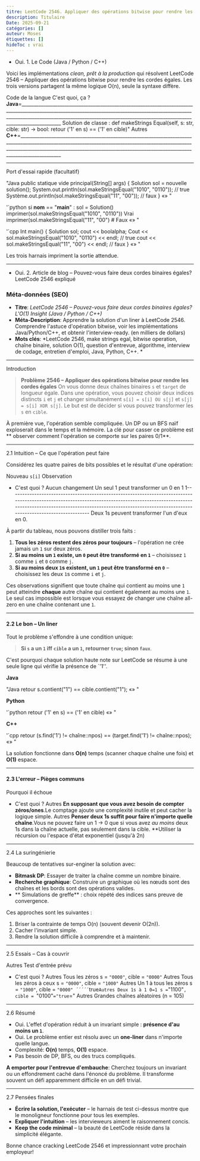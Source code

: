 ```yaml
---
titre: LeetCode 2546. Appliquer des opérations bitwise pour rendre les cordes égales -
description: Titulaire
Date: 2025-09-21
catégories: []
auteur: Moses
étiquettes: []
hideToc : vrai
---
```

- Oui. 1. Le Code (Java / Python / C++)

Voici les implémentations *clean, prêt à la production* qui résolvent LeetCode 2546 –
Appliquer des opérations bitwise pour rendre les cordes égales.
Les trois versions partagent la même logique O(n), seule la syntaxe diffère.

Code de la langue
C'est quoi, ça ?
**Java**=___________________________________________________________________________________________________________________________________________________________________________________________________________________________________________________________
Solution de classe : def makeStrings Equal(self, s: str, cible: str) -> bool: retour ('1' en s) == ('1' en cible)" Autres
**C++**=___________________________________________________________________________________________________________________________________________________________________________________________________________________________________________________________

---

Port d'essai rapide (facultatif)

"Java
public statique vide principal(String[] args) {
Solution sol = nouvelle solution();
System.out.println(sol.makeStringsEqual("1010", "0110")); // true
Système.out.println(sol.makeStringsEqual("11", "00")); // faux
}
«» "

'`python
si __nom__ == "__main__" :
sol = Solution()
imprimer(sol.makeStringsEqual("1010", "0110")) Vrai
imprimer(sol.makeStringsEqual("11", "00") # Faux
«» "

'`cpp
Int main() {
Solution sol;
cout << boolalpha;
Cout << sol.makeStringsEqual("1010", "0110") << endl; // true
cout << sol.makeStringsEqual("11", "00") << endl; // faux
}
«» "

Les trois harnais impriment la sortie attendue.

---

- Oui. 2. Article de blog – Pouvez-vous faire deux cordes binaires égales? LeetCode 2546 expliqué

### Méta-données (SEO)

- **Titre**: *LeetCode 2546 – Pouvez-vous faire deux cordes binaires égales? L'O(1) Insight (Java / Python / C++)*
- **Méta-Description**: Apprendre la solution d'un liner à LeetCode 2546. Comprendre l'astuce d'opération bitwise, voir les implémentations Java/Python/C++, et obtenir l'interview-ready. (en milliers de dollars)
- **Mots clés**: *LeetCode 2546, make strings egal, bitwise operation, chaîne binaire, solution O(1), question d'entrevue, algorithme, interview de codage, entretien d'emploi, Java, Python, C++. *

---

Introduction

> **Problème 2546 – Appliquer des opérations bitwise pour rendre les cordes égales**
> On vous donne deux chaînes binaires `s` et `target` de longueur égale.
> Dans une opération, vous pouvez choisir deux indices distincts `i` et `j` et changer simultanément
> `s[i] = s[i] OU s[j]` et `s[j] = s[i] XOR s[j]`.
> Le but est de décider si vous pouvez transformer les `s` en `cible`.

À première vue, l'opération semble compliquée. Un DP ou un BFS naïf exploserait dans le temps et la mémoire. La clé pour casser ce problème est ** observer comment l'opération se comporte sur les paires 0/1**.

---

2.1 Intuition – Ce que l'opération peut faire

Considérez les quatre paires de bits possibles et le résultat d'une opération:

Nouveau `s[i]` Observation
- C'est quoi ?
Aucun changement
Un seul 1 peut transformer un 0 en 1
1---------------------------------------------------------------------------------------------------------------------------------------------------------------------------------------------------------------------------------------------------------------
Deux 1s peuvent transformer l'un d'eux en 0.

À partir du tableau, nous pouvons distiller trois faits :

1. **Tous les zéros restent des zéros pour toujours** – l'opération ne crée jamais un `1` sur deux zéros.
2. **Si au moins un `1` existe, un `0` peut être transformé en `1`** – choisissez `1` comme `i` et `0` comme `j`.
3. **Si au moins deux `1`s existent, un `1` peut être transformé en `0`** – choisissez les deux `1`s comme `i` et `j`.

Ces observations signifient que toute chaîne qui contient au moins une `1` peut atteindre **chaque** autre chaîne qui contient également au moins une `1`. Le seul cas impossible est lorsque vous essayez de changer une chaîne all-zero en une chaîne contenant une `1`.

---

#### 2.2 Le bon – Un liner

Tout le problème s'effondre à une condition unique:

> **Si `s` a un `1` iff `cible` a un `1`, retourner `true`; sinon `faux`**.

C'est pourquoi chaque solution haute note sur LeetCode se résume à une seule ligne qui vérifie la présence de `'1''.

**Java**

"Java
retour s.contient("1") == cible.contient("1");
«» "

**Python**

'`python
retour ('1' en s) == ('1' en cible)
«» "

**C++**

'`cpp
retour (s.find('1') != chaîne::npos) == (target.find('1') != chaîne::npos);
«» "

La solution fonctionne dans **O(n)** temps (scanner chaque chaîne une fois) et **O(1)** espace.

---

#### 2.3 L'erreur – Pièges communs

Pourquoi il échoue
- C'est quoi ?
Autres **En supposant que vous avez besoin de compter zéros/ones**.Le comptage ajoute une complexité inutile et peut cacher la logique simple. Autres
**Penser deux 1s suffit pour faire n'importe quelle chaîne**.Vous ne pouvez faire un 1 → 0 que si vous avez *au moins* deux 1s dans la chaîne actuelle, pas seulement dans la cible.
**Utiliser la récursion ou l'espace d'état exponentiel (jusqu'à 2n)

---

2.4 La suringénierie

Beaucoup de tentatives sur-enginer la solution avec:

- **Bitmask DP**: Essayer de traiter la chaîne comme un nombre binaire.
- **Recherche graphique**: Construire un graphique où les nœuds sont des chaînes et les bords sont des opérations valides.
- ** Simulations de greffe** : choix répété des indices sans preuve de convergence.

Ces approches sont les suivantes :

1. Briser la contrainte de temps O(n) (souvent devenir O(2n)).
2. Cacher l'invariant simple.
3. Rendre la solution difficile à comprendre et à maintenir.

---

2.5 Essais – Cas à couvrir

Autres Test d'entrée prévu
- C'est quoi ?
Autres Tous les zéros s = `"0000"`, cible = `"0000"`
Autres Tous les zéros à ceux s = `"0000"`, cible = `"1000"`
Autres Un 1 à tous les zéros s = `"1000"`, cible = `"0000" ́ ́ ́ ́ ́ `true`
Autres Deux 1s à 1 0=1 s = `"1100"`, cible = `"0100"`="true`="
Autres Grandes chaînes aléatoires (n = 105)

---

2.6 Résumé

- Oui. L'effet d'opération réduit à un invariant simple : **présence d'au moins un `1`**.
- Oui. Le problème entier est résolu avec un **one-liner** dans n'importe quelle langue.
- Complexité: **O(n)** temps, **O(1)** espace.
- Pas besoin de DP, BFS, ou des trucs compliqués.

**A emporter pour l'entrevue d'embauche**: Cherchez toujours un invariant ou un effondrement caché dans l'énoncé du problème. Il transforme souvent un défi apparemment difficile en un défi trivial.

---

2.7 Pensées finales

- **Écrire la solution, l'exécuter** – le harnais de test ci-dessus montre que le monoligneur fonctionne pour tous les exemples.
- **Expliquer l'intuition** – les intervieweurs aiment le raisonnement concis.
- **Keep the code minimal** – la beauté de LeetCode réside dans la simplicité élégante.

Bonne chance cracking LeetCode 2546 et impressionnant votre prochain employeur!